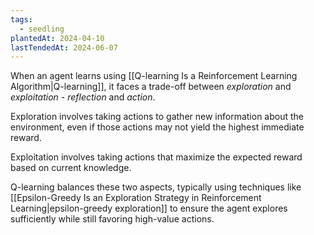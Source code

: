 ```yaml
---
tags:
  - seedling
plantedAt: 2024-04-10
lastTendedAt: 2024-06-07
---
```

When an agent learns using [[Q-learning Is a Reinforcement Learning Algorithm|Q-learning]], it faces a trade-off between *exploration* and *exploitation* - *reflection* and *action*.

Exploration involves taking actions to gather new information about the environment, even if those actions may not yield the highest immediate reward.

Exploitation involves taking actions that maximize the expected reward based on current knowledge.

Q-learning balances these two aspects, typically using techniques like [[Epsilon-Greedy Is an Exploration Strategy in Reinforcement Learning|epsilon-greedy exploration]] to ensure the agent explores sufficiently while still favoring high-value actions.
